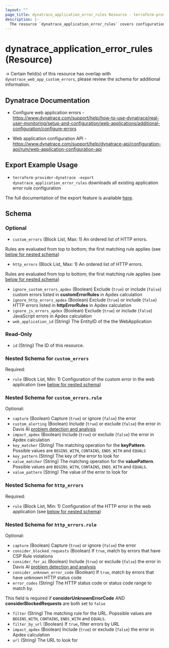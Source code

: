 ```yaml
---
layout: ""
page_title: dynatrace_application_error_rules Resource - terraform-provider-dynatrace"
description: |-
  The resource `dynatrace_application_error_rules` covers configuration for application error rules
---
```


# dynatrace_application_error_rules (Resource)

-> Certain field(s) of this resource has overlap with `dynatrace_web_app_custom_errors`, please review the schema for additional information.

## Dynatrace Documentation

- Configure web application errors - https://www.dynatrace.com/support/help/how-to-use-dynatrace/real-user-monitoring/setup-and-configuration/web-applications/additional-configuration/configure-errors

- Web application configuration API - https://www.dynatrace.com/support/help/dynatrace-api/configuration-api/rum/web-application-configuration-api

## Export Example Usage

- `terraform-provider-dynatrace -export dynatrace_application_error_rules` downloads all existing application error rule configuration

The full documentation of the export feature is available [here](https://registry.terraform.io/providers/dynatrace-oss/dynatrace/latest/docs/guides/export-v2).

<!-- schema generated by tfplugindocs -->
## Schema

### Optional

- `custom_errors` (Block List, Max: 1) An ordered list of HTTP errors.

 Rules are evaluated from top to bottom; the first matching rule applies (see [below for nested schema](#nestedblock--custom_errors))
- `http_errors` (Block List, Max: 1) An ordered list of HTTP errors.

 Rules are evaluated from top to bottom; the first matching rule applies (see [below for nested schema](#nestedblock--http_errors))
- `ignore_custom_errors_apdex` (Boolean) Exclude (`true`) or include (`false`) custom errors listed in **customErrorRules** in Apdex calculation
- `ignore_http_errors_apdex` (Boolean) Exclude (`true`) or include (`false`) HTTP errors listed in **httpErrorRules** in Apdex calculation
- `ignore_js_errors_apdex` (Boolean) Exclude (`true`) or include (`false`) JavaScript errors in Apdex calculation
- `web_application_id` (String) The EntityID of the the WebApplication

### Read-Only

- `id` (String) The ID of this resource.

<a id="nestedblock--custom_errors"></a>
### Nested Schema for `custom_errors`

Required:

- `rule` (Block List, Min: 1) Configuration of the custom error in the web application (see [below for nested schema](#nestedblock--custom_errors--rule))

<a id="nestedblock--custom_errors--rule"></a>
### Nested Schema for `custom_errors.rule`

Optional:

- `capture` (Boolean) Capture (`true`) or ignore (`false`) the error
- `custom_alerting` (Boolean) Include (`true`) or exclude (`false`) the error in Davis AI [problem detection and analysis](https://dt-url.net/a963kd2)
- `impact_apdex` (Boolean) Include (`true`) or exclude (`false`) the error in Apdex calculation
- `key_matcher` (String) The matching operation for the **keyPattern**. Possible values are `BEGINS_WITH`, `CONTAINS`, `ENDS_WITH` and `EQUALS`
- `key_pattern` (String) The key of the error to look for
- `value_matcher` (String) The matching operation for the **valuePattern**. Possible values are `BEGINS_WITH`, `CONTAINS`, `ENDS_WITH` and `EQUALS`.
- `value_pattern` (String) The value of the error to look for



<a id="nestedblock--http_errors"></a>
### Nested Schema for `http_errors`

Required:

- `rule` (Block List, Min: 1) Configuration of the HTTP error in the web application (see [below for nested schema](#nestedblock--http_errors--rule))

<a id="nestedblock--http_errors--rule"></a>
### Nested Schema for `http_errors.rule`

Optional:

- `capture` (Boolean) Capture (`true`) or ignore (`false`) the error
- `consider_blocked_requests` (Boolean) If `true`, match by errors that have CSP Rule violations
- `consider_for_ai` (Boolean) Include (`true`) or exclude (`false`) the error in Davis AI [problem detection and analysis](https://dt-url.net/a963kd2)
- `consider_unknown_error_code` (Boolean) If `true`, match by errors that have unknown HTTP status code
- `error_codes` (String) The HTTP status code or status code range to match by. 

This field is required if **considerUnknownErrorCode** AND **considerBlockedRequests** are both set to `false`
- `filter` (String) The matching rule for the URL. Popssible values are `BEGINS_WITH`, `CONTAINS`, `ENDS_WITH` and `EQUALS`.
- `filter_by_url` (Boolean) If `true`, filter errors by URL
- `impact_apdex` (Boolean) Include (`true`) or exclude (`false`) the error in Apdex calculation
- `url` (String) The URL to look for
 